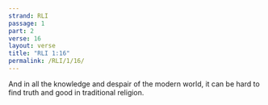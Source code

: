 ```yaml
---
strand: RLI
passage: 1
part: 2
verse: 16
layout: verse
title: "RLI 1:16"
permalink: /RLI/1/16/
---
```

And in all the knowledge and despair of the modern world, it can be hard to find truth and good in traditional religion.
